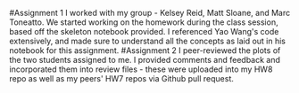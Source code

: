 #Assignment 1
I worked with my group - Kelsey Reid, Matt Sloane, and Marc Toneatto.  We started working on the homework during the class session, based 
off the skeleton notebook provided.  I referenced Yao Wang's code extensively, and made sure to understand all the concepts as laid out in his notebook for this assignment.
#Assignment 2
I peer-reviewed the plots of the two students assigned to me.  I provided comments and feedback and incorporated them into review files -
these were uploaded into my HW8 repo as well as my peers' HW7 repos via Github pull request.
